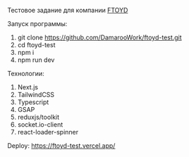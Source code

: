Тестовое задание для компании [FTOYD](https://ftoyd.com/)

Запуск программы:
1. git clone https://github.com/DamarooWork/ftoyd-test.git
2. cd ftoyd-test
3. npm i
4. npm run dev

Технологии:
1. Next.js
2. TailwindCSS
3. Typescript
4. GSAP
5. reduxjs/toolkit
6. socket.io-client
7. react-loader-spinner

Deploy: https://ftoyd-test.vercel.app/
